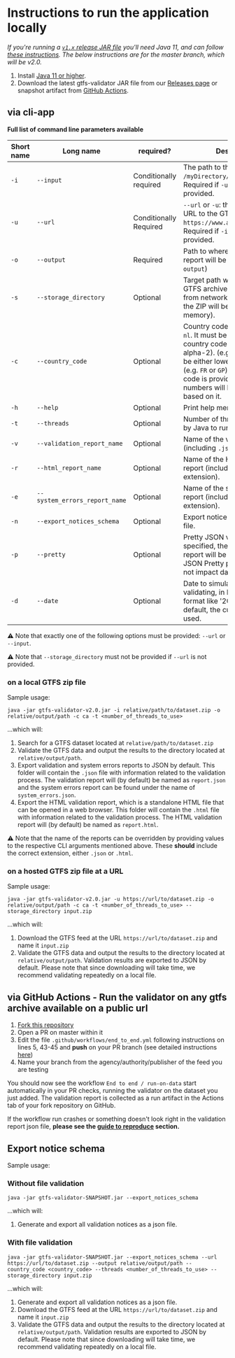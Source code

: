 # Instructions to run the application locally
*If you're running a [`v1.x` release JAR file](https://github.com/MobilityData/gtfs-validator/releases) you'll need Java 11, and can follow [these instructions](https://github.com/MobilityData/gtfs-validator/tree/v1.4.0#via-java-on-your-local-computer). The below instructions are for the master branch, which will be v2.0.*

1. Install [Java 11 or higher](https://www.oracle.com/java/technologies/javase-downloads.html).
1. Download the latest gtfs-validator JAR file from our [Releases page](https://github.com/MobilityData/gtfs-validator/releases) or snapshot artifact from [GitHub Actions](https://github.com/MobilityData/gtfs-validator/actions?query=branch%3Amaster).

## via cli-app
**Full list of command line parameters available**

| Short name | Long name                     | required?              | Description                                                                                                                                                                                                                                                  |
|------------|-------------------------------| ---------------------- |--------------------------------------------------------------------------------------------------------------------------------------------------------------------------------------------------------------------------------------------------------------|
| `-i`       | `--input`                     | Conditionally required | The path to the GTFS file (e.g., `/myDirectory/gtfs.zip`). Required if `-u` or `--url` is not provided.                                                                                                                                                      |
| `-u`       | `--url`                       | Conditionally Required | `--url` or `-u`: the fully qualified URL to the GTFS file (e.g., `https://www.abc.com/gtfs.zip`). Required if `-i` or `--input` is not provided.                                                                                                             |
| `-o`       | `--output`                    | Required               | Path to where the validation report will be stored (e.g., `output`)                                                                                                                                                                                          |
| `-s`       | `--storage_directory`         | Optional               | Target path where to store the GTFS archive. Downloaded from network (if not provided, the ZIP will be stored in memory).                                                                                                                                    |
| `-c`       | `--country_code`              | Optional               | Country code of the feed, e.g., `nl`. It must be a two-letter country code (ISO 3166-1 alpha-2). (e.g., `ca`, `us`). It can be either lower or upper case (e.g. `FR` or `GP`). If the country code is provided, phone numbers will be validated based on it. |
| `-h`       | `--help`                      | Optional               | Print help menu.                                                                                                                                                                                                                                             |
| `-t`       | `--threads`                   | Optional               | Number of threads to be used by Java to run the validator.                                                                                                                                                                                                   |
| `-v`       | `--validation_report_name`    | Optional               | Name of the validation report (including `.json` extension).                                                                                                                                                                                                 |
| `-r`       | `--html_report_name`          | Optional               | Name of the HTML validation report (including `.html` extension).                                                                                                                                                                                            |
| `-e`       | `--system_errors_report_name` | Optional               | Name of the system errors report (including `.json` extension).                                                                                                                                                                                              |
| `-n`       | `--export_notices_schema`     | Optional               | Export notice schema as a json file.                                                                                                                                                                                                                         |
| `-p`       | `--pretty`                    | Optional               | Pretty JSON validation report. If specified, the JSON validation report will be printed using JSON Pretty print. This does not impact data parsing.                                                                                                          |
| `-d`       | `--date`                      | Optional               | Date to simulate when validating, in ISO_LOCAL_DATE format like '2001-01-30'. By default, the current date is used.                                                                                                                                          |

⚠️ Note that exactly one of the following options must be provided: `--url` or `--input`.

⚠️ Note that `--storage_directory` must not be provided if `--url` is not provided.

### on a local GTFS zip file
Sample usage:

``` 
java -jar gtfs-validator-v2.0.jar -i relative/path/to/dataset.zip -o relative/output/path -c ca -t <number_of_threads_to_use> 
```

...which will:
 1. Search for a GTFS dataset located at `relative/path/to/dataset.zip`
 2. Validate the GTFS data and output the results to the directory located at `relative/output/path`. 
 3. Export validation and system errors reports to JSON by default. This folder will contain the `.json` file with information related to the validation process. The validation report will (by default) be named as `report.json` and the system errors report can be found under the name of `system_errors.json`.
 4. Export the HTML validation report, which is a standalone HTML file that can be opened in a web browser. This folder will contain the `.html` file with information related to the validation process. The HTML validation report will (by default) be named as `report.html`.
 
  ⚠️ Note that the name of the reports can be overridden by providing values to the respective CLI arguments mentioned above. These **should** include the correct extension, either `.json` or `.html`.

### on a hosted GTFS zip file at a URL
Sample usage:

``` 
java -jar gtfs-validator-v2.0.jar -u https://url/to/dataset.zip -o relative/output/path -c ca -t <number_of_threads_to_use> --storage_directory input.zip
```


...which will:
 1. Download the GTFS feed at the URL `https://url/to/dataset.zip` and name it `input.zip`  
 1. Validate the GTFS data and output the results to the directory located at `relative/output/path`. Validation results are exported to JSON by default.
Please note that since downloading will take time, we recommend validating repeatedly on a local file.

## via GitHub Actions - Run the validator on any gtfs archive available on a public url

1. [Fork this repository](https://docs.github.com/en/github/getting-started-with-github/fork-a-repo)
1. Open a PR on master within it
1. Edit the file `.github/workflows/end_to_end.yml` following instructions on lines 5, 43-45 and **push** on your PR branch (see detailed instructions [here](/docs/REPRODUCE_ERRORS.md))
1. Name your branch from the agency/authority/publisher of the feed you are testing

You should now see the workflow `End to end / run-on-data` start automatically in your PR checks, running the validator on the dataset you just added. The validation report is collected as a run artifact in the Actions tab of your fork repository on GitHub.

If the workflow run crashes or something doesn't look right in the validation report json file, **please see the [guide to reproduce](/docs/REPRODUCE_ERRORS.md) section.**

## Export notice schema

Sample usage:

### Without file validation
``` 
java -jar gtfs-validator-SNAPSHOT.jar --export_notices_schema
```

...which will:
 1. Generate and export all validation notices as a json file. 
 
### With file validation
``` 
java -jar gtfs-validator-SNAPSHOT.jar --export_notices_schema --url https://url/to/dataset.zip --output relative/output/path --country_code <country_code> --threads <number_of_threads_to_use> --storage_directory input.zip 
```

...which will:
 1. Generate and export all validation notices as a json file. 
 1. Download the GTFS feed at the URL `https://url/to/dataset.zip` and name it `input.zip`  
 1. Validate the GTFS data and output the results to the directory located at `relative/output/path`. Validation results are exported to JSON by default.
Please note that since downloading will take time, we recommend validating repeatedly on a local file.
